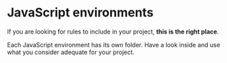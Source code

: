 # JavaScript environments

If you are looking for rules to include in your project, **this is the right place**.

Each JavaScript environment has its own folder. Have a look inside and use what you consider adequate for your project.

